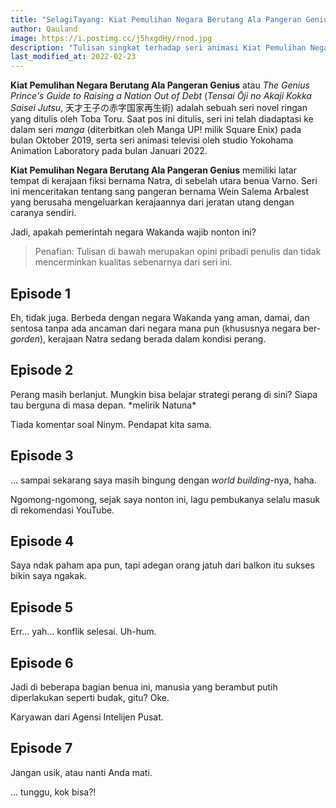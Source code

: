 ```yaml
---
title: "SelagiTayang: Kiat Pemulihan Negara Berutang Ala Pangeran Genius"
author: Qauland
image: https://i.postimg.cc/j5hxgdHy/rnod.jpg
description: "Tulisan singkat terhadap seri animasi Kiat Pemulihan Negara Berutang Ala Pangeran Genius."
last_modified_at: 2022-02-23
---
```


**Kiat Pemulihan Negara Berutang Ala Pangeran Genius** atau *The Genius Prince's Guide to Raising a Nation Out of Debt* (*Tensai Ōji no Akaji Kokka Saisei Jutsu*, 天才王子の赤字国家再生術) adalah sebuah seri novel ringan yang ditulis oleh Toba Toru. Saat pos ini ditulis, seri ini telah diadaptasi ke dalam seri *manga* (diterbitkan oleh Manga UP! milik Square Enix) pada bulan Oktober 2019, serta seri animasi televisi oleh studio Yokohama Animation Laboratory pada bulan Januari 2022.

**Kiat Pemulihan Negara Berutang Ala Pangeran Genius** memiliki latar tempat di kerajaan fiksi bernama Natra, di sebelah utara benua Varno. Seri ini menceritakan tentang sang pangeran bernama Wein Salema Arbalest yang berusaha mengeluarkan kerajaannya dari jeratan utang dengan caranya sendiri.

Jadi, apakah pemerintah negara Wakanda wajib nonton ini?

> Penafian: Tulisan di bawah merupakan opini pribadi penulis dan tidak mencerminkan kualitas sebenarnya dari seri ini.

## Episode 1

Eh, tidak juga. Berbeda dengan negara Wakanda yang aman, damai, dan sentosa tanpa ada ancaman dari negara mana pun (khususnya negara ber-*gorden*), kerajaan Natra sedang berada dalam kondisi perang.

## Episode 2

Perang masih berlanjut. Mungkin bisa belajar strategi perang di sini? Siapa tau berguna di masa depan.  \*melirik Natuna\*

Tiada komentar soal Ninym. Pendapat kita sama.

## Episode 3

... sampai sekarang saya masih bingung dengan *world building*-nya, haha.

Ngomong-ngomong, sejak saya nonton ini, lagu pembukanya selalu masuk di rekomendasi YouTube.

## Episode 4

Saya ndak paham apa pun, tapi adegan orang jatuh dari balkon itu sukses bikin saya ngakak.

## Episode 5

Err... yah... konflik selesai. Uh-hum.

## Episode 6

Jadi di beberapa bagian benua ini, manusia yang berambut putih diperlakukan seperti budak, gitu? Oke.

Karyawan dari Agensi Intelijen Pusat.

## Episode 7

Jangan usik, atau nanti Anda mati.

... tunggu, kok bisa?!
